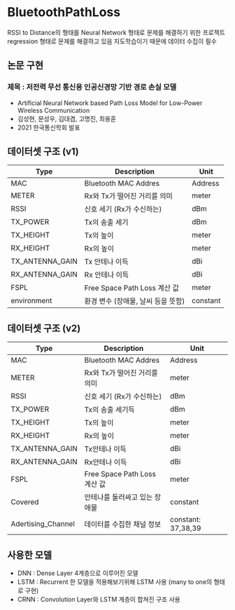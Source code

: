 # BluetoothPathLoss
RSSI to Distance의 형태를 Neural Network 형태로 문제를 해결하기 위한 프로젝트
regression 형태로 문제를 해결하고 있음
지도학습이기 때문에 데이터 수집이 필수

## 논문 구현
### 제목 : 저전력 무선 통신용 인공신경망 기반 경로 손실 모델
- Artificial Neural Network based Path Loss Model for Low-Power Wireless Communication
- 김성현, 문성우, 김대겸, 고명진, 최용훈
- 2021 한국통신학회 발표

## 데이터셋 구조 (v1)
Type|Description|Unit
----|------|-----
MAC|Bluetooth MAC Addres|Address
METER|Rx와 Tx가 떨어진 거리를 의미|meter
RSSI|신호 세기 (Rx가 수신하는)|dBm
TX_POWER|Tx의 송출 세기|dBm
TX_HEIGHT|Tx의 높이|meter
RX_HEIGHT|Rx의 높이|meter
TX_ANTENNA_GAIN|Tx 안테나 이득|dBi
RX_ANTENNA_GAIN|Rx 안테나 이득|dBi
FSPL|Free Space Path Loss 계산 값|meter
environment|환경 변수 (장애물, 날씨 등을 뜻함)|constant

## 데이터셋 구조 (v2)
Type|Description|Unit
----|------|-----
MAC|Bluetooth MAC Addres|Address
METER|Rx와 Tx가 떨어진 거리를 의미|meter
RSSI|신호 세기 (Rx가 수신하는)|dBm
TX_POWER|Tx의 송출 세기득|dBm
TX_HEIGHT|Tx의 높이|meter
RX_HEIGHT|Rx의 높이|meter
TX_ANTENNA_GAIN|Tx안테나 이득|dBi
RX_ANTENNA_GAIN|Rx안테나 이득|dBi
FSPL|Free Space Path Loss 계산 값|meter
Covered|안테나를 둘러싸고 있는 장애물|constant
Adertising_Channel|데이터를 수집한 채널 정보|constant: 37,38,39

## 사용한 모델
- DNN : Dense Layer 4계층으로 이루어진 모델
- LSTM : Recurrent 한 모델을 적용해보기위해 LSTM 사용 (many to one의 형태로 구현)
- CRNN : Convolution Layer와 LSTM 계층이 합쳐진 구조 사용

